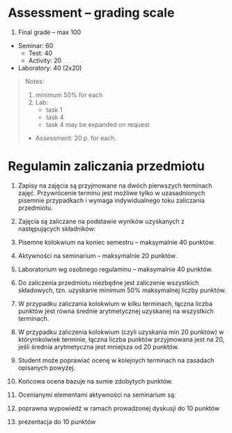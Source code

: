 # Assessment – grading scale

1. Final grade – max 100
  - Seminar: 60
     - Test: 40
     - Activity: 20
  - Laboratory: 40 (2x20) 

>Notes:
>
>1. minimum 50% for each
>2. Lab: 
>    - task 1
>    - task 4
>    - task 4 may be expanded on request
> - Assessment: 20 p. for each.


# Regulamin zaliczania przedmiotu

1. Zapisy na zajęcia są przyjmowane na dwóch pierwszych terminach zajęć. Przywrócenie terminu jest możliwe tylko w uzasadnionych pisemnie przypadkach i wymaga indywidualnego toku zaliczania przedmiotu.
 
1. Zajęcia są zaliczane na podstawie wyników uzyskanych z następujących składników:

  1.	Pisemne kolokwium na koniec semestru – maksymalnie 40 punktów.
  1.	Aktywności na seminarium – maksymalnie 20 punktów.
  1.	Laboratorium wg osobnego regulaminu – maksymalnie 40 punktów.

2.	Do zaliczenia przedmiotu niezbędne jest zaliczenie wszystkich składowych, tzn. uzyskanie minimum 50% maksymalnej liczby punktów. 

3.	W przypadku zaliczania kolokwium w kilku terminach, łączna liczba punktów jest równa średnie arytmetycznej uzyskanej na wszystkich terminach.

4.	W przypadku zaliczenia kolokwium (czyli uzyskania min 20 punktów) w którymkolwiek terminie, łączna liczba punktów przyjmowana jest na 20, jeśli średnia arytmetyczna jest mniejsza od 20 punktów.

5.	Student może poprawiać ocenę w kolejnych terminach na zasadach opisanych powyżej.

6.	Końcowa ocena bazuje na sumie zdobytych punktów.

7.	Ocenianymi elementami aktywności na seminarium są:
  1.	poprawna wypowiedź w ramach prowadzonej dyskusji do 10 punktów
  2.	prezentacja do 10 punktów
